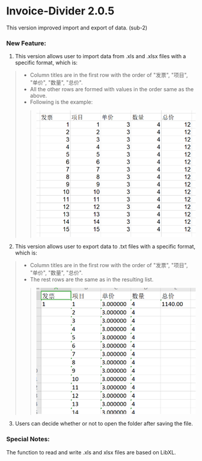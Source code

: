 # Invoice-Divider 2.0.5
This version improved import and export of data. (sub-2)

### New Feature:
1. This version allows user to import data from .xls and .xlsx files with a specific format, which is:
> * Column titles are in the first row with the order of "发票", "项目", "单价", "数量", "总价".
> * All the other rows are formed with values in the order same as the above.
> * Following is the example:
>> ![Sample Import](https://github.com/JiahaoZhu11/Invoice-Divider/blob/2.0.5/Invoice%20Divider/import%20test.png)
2. This version allows user to export data to .txt files with a specific format, which is:
> * Column titles are in the first row with the order of "发票", "项目", "单价", "数量", "总价".
> * The rest rows are the same as in the resulting list.
>> ![Sample Export](https://github.com/JiahaoZhu11/Invoice-Divider/blob/2.0.5/Invoice%20Divider/export%20test.png)
3. Users can decide whether or not to open the folder after saving the file.

### Special Notes:
The function to read and write .xls and xlsx files are based on LibXL.

